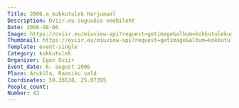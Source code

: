 ```yaml
---
Title: 2006.a kokkutulek Harjumaal
Description: Oviir.eu suguvõsa veebileht
Date: 2006-08-06
Image: https://oviir.eu/miuview-api?request=getimage&album=kokkutulekud&item=2006-43.-kokkutulek-6.-august-aruklas-raasiku-vallas-egon-oviiri-juures.jpg&size=1200&mode=longest
Thumbnail: https://oviir.eu/miuview-api?request=getimage&album=kokkutulekud&item=2006-43.-kokkutulek-6.-august-aruklas-raasiku-vallas-egon-oviiri-juures.jpg&size=600&mode=square
Template: event-single
Category: kokkutulek
Organizer: Egon Oviir
Event_date: 6. august 2006
Place: Aruküla, Raasiku vald
Coordinates: 59.36538, 25.07395
People_count:
Number: 43
---
```

